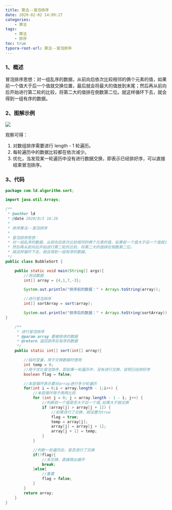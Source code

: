 ```yaml
---
title: 算法--冒泡排序
date: 2020-02-02 14:09:27
categories:
	- 算法
tags: 
	- 算法
	- 排序
toc: true
typora-root-url: 算法--冒泡排序
---
```




### 1、概述

冒泡排序思想：对一组乱序的数据，从前向后依次比较相邻的俩个元素的值，如果前一个值大于后一个值就交换位置，最后就会将最大的值放到末尾；然后再从前向后开始进行第二轮的比较，将第二大的值排在倒数第二位。就这样循环下去，就会得到一组有序的数据。



### 2、图解示例

![](冒泡排序.PNG)

观察可得：

1. 对数组排序需要进行 length - 1 轮遍历。
2. 每轮遍历中的数据比较都在依次减少。
3. 优化，当发现某一轮遍历中没有进行数据交换，即表示已经排好序，可以直接结束冒泡排序。



### 3、代码

```java
package com.ld.algorithm.sort;

import java.util.Arrays;

/**
 * @author ld
 * @date 2020/8/5 16:26
 *
 * 排序算法--冒泡排序
 *
 * 冒泡排序思想：
 * 对一组乱序的数据，从前向后依次比较相邻的俩个元素的值，如果前一个值大于后一个值就交换位置，最后就会将最大的值放到末尾；
 * 然后再从前向后开始进行第二轮的比较，将第二大的值排在倒数第二位。
 * 就这样循环下去，就会得到一组有序的数据。
 */
public class BubbleSort {

    public static void main(String[] args){
        //测试数据
        int[] array = {4,1,7,-3};

        System.out.println("排序前的数据：" + Arrays.toString(array));

        //进行冒泡排序
        int[] sortArray = sort(array);

        System.out.println("排序后的数据：" + Arrays.toString(sortArray));
}

    /**
     * 进行冒泡排序
     * @param array 要被排序的数据
     * @return 返回排序后有序的数据
     */
    public static int[] sort(int[] array){

        //临时变量，用于交换数据时使用
        int temp = 0;
        //用于优化冒泡排序，即如果一轮遍历中，没有进行交换，说明已经排好序
        boolean flag = false;

        //本层循环表示要对array进行多少轮遍历
        for(int i = 0;i < array.length - 1;i++) {
            //本层循环用于两两比较
            for (int j = 0; j < array.length - 1 - i; j++) {
                //判断前一个值是否大于后一个值,如果大于就交换
                if (array[j] > array[j + 1]) {
                    //如果进行了交换，就设置为true
                    flag = true;
                    temp = array[j];
                    array[j] = array[j + 1];
                    array[j + 1] = temp;
                }
            }

            //判断一轮遍历后，是否进行了交换
            if(!flag){
                //未交换，直接跳出循环
                break;
            }else{
                //重置
                flag = false;
            }
        }
        return array;
    }
}
```

